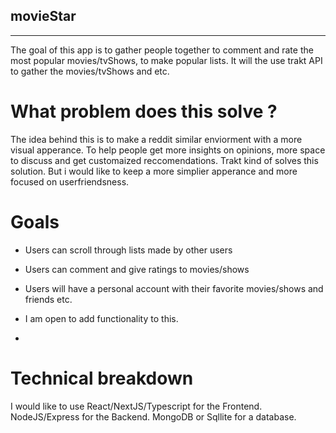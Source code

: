 ## movieStar
---
The goal of this app is to gather people together to comment and rate the most popular movies/tvShows, to make popular lists. It will the use trakt API to gather the movies/tvShows and etc.

# What problem does this solve ? 

The idea behind this is to make a reddit similar enviorment with a more visual apperance. To help people get more insights on opinions, more space to discuss and get customaized reccomendations. Trakt kind of solves this solution. But i would like to keep a more simplier apperance and more focused on userfriendsness.

# Goals
- Users can scroll through lists made by other users 
- Users can comment and give ratings to movies/shows
- Users will have a personal account with their favorite movies/shows and friends etc.
- I am open to add functionality to this.

- 
# Technical breakdown
I would like to use React/NextJS/Typescript for the Frontend. 
NodeJS/Express for the Backend.
MongoDB or Sqllite for a database.



